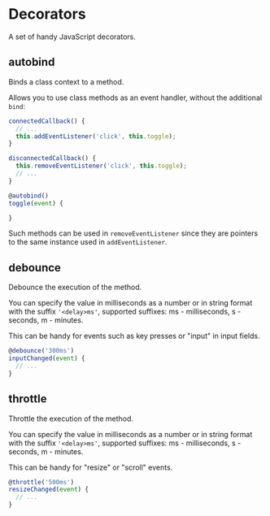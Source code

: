 
# Decorators

A set of handy JavaScript decorators.


## autobind

Binds a class context to a method.

Allows you to use class methods as an event handler, without the additional `bind`:
```js
connectedCallback() {
  // ...
  this.addEventListener('click', this.toggle);
}

disconnectedCallback() {
  this.removeEventListener('click', this.toggle);
  // ...
}

@autobind()
toggle(event) {

}
```

Such methods can be used in `removeEventListener` since they are pointers to the same instance used in `addEventListener`.


## debounce

Debounce the execution of the method.

You can specify the value in milliseconds as a number or in string format with the suffix `'<delay>ms'`, supported suffixes: ms - milliseconds, s - seconds, m - minutes.

This can be handy for events such as key presses or "input" in input fields.

```js
@debounce('300ms')
inputChanged(event) {
  // ...
}
```


## throttle

Throttle the execution of the method.

You can specify the value in milliseconds as a number or in string format with the suffix `'<delay>ms'`, supported suffixes: ms - milliseconds, s - seconds, m - minutes.

This can be handy for "resize" or "scroll" events.

```js
@throttle('500ms')
resizeChanged(event) {
  // ...
}
```
